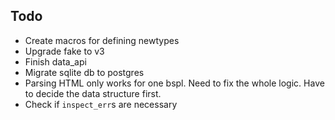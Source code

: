 ## Todo

- Create macros for defining newtypes
- Upgrade fake to v3
- Finish data_api
- Migrate sqlite db to postgres
- Parsing HTML only works for one bspl. Need to fix the whole logic. Have to decide the data structure first.
- Check if `inspect_err`s are necessary
